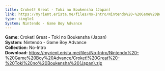 ```yaml
---
title: Croket! Great - Toki no Boukensha (Japan)
link: https://myrient.erista.me/files/No-Intro/Nintendo%20-%20Game%20Boy%20Advance/Croket!%20Great%20-%20Toki%20no%20Boukensha%20(Japan).zip
type: single1
System: Nintendo - Game Boy Advance
---
```

<b>Game:</b> Croket! Great - Toki no Boukensha (Japan)<br>
<b>System:</b> Nintendo - Game Boy Advance<br>
<b>Collection:</b> No-Intro<br>
<b>Download:</b> https://myrient.erista.me/files/No-Intro/Nintendo%20-%20Game%20Boy%20Advance/Croket!%20Great%20-%20Toki%20no%20Boukensha%20(Japan).zip